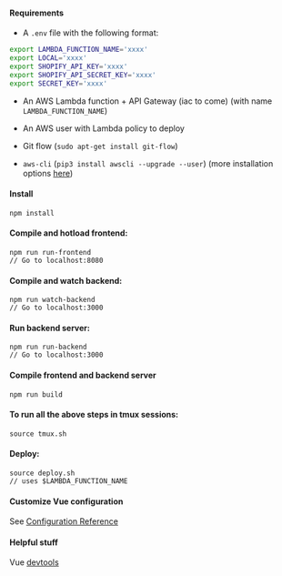 #### Requirements

- A `.env` file with the following format:

```bash
export LAMBDA_FUNCTION_NAME='xxxx'
export LOCAL='xxxx'
export SHOPIFY_API_KEY='xxxx'
export SHOPIFY_API_SECRET_KEY='xxxx'
export SECRET_KEY='xxxx'
```

- An AWS Lambda function + API Gateway (iac to come) (with name `LAMBDA_FUNCTION_NAME`)

- An AWS user with Lambda policy to deploy

- Git flow (`sudo apt-get install git-flow`)

- `aws-cli` (`pip3 install awscli --upgrade --user`) (more installation options [here](https://docs.aws.amazon.com/cli/latest/userguide/cli-chap-install.html))

#### Install

```
npm install
```

#### Compile and hotload frontend:

```
npm run run-frontend
// Go to localhost:8080
```

#### Compile and watch backend:

```
npm run watch-backend
// Go to localhost:3000
```

#### Run backend server:

```
npm run run-backend
// Go to localhost:3000
```

#### Compile frontend and backend server

```
npm run build
```

#### To run all the above steps in tmux sessions:

```
source tmux.sh
```

#### Deploy:

```
source deploy.sh
// uses $LAMBDA_FUNCTION_NAME
```

#### Customize Vue configuration

See [Configuration Reference](https://cli.vuejs.org/config/)

#### Helpful stuff

Vue [devtools](https://github.com/vuejs/vue-devtools)
